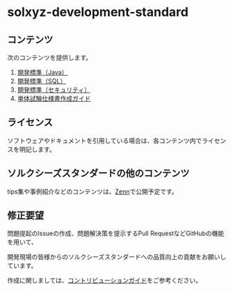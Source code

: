 # solxyz-development-standard

## コンテンツ

次のコンテンツを提供します。

1. [開発標準（Java）](./java/README.md)
1. [開発標準（SQL）](./sql/README.md)
1. [開発標準（セキュリティ）](./security/README.md)
1. [単体試験仕様書作成ガイド](./unit-test/unit-test-template.md)

## ライセンス

ソフトウェアやドキュメントを引用している場合は、各コンテンツ内でライセンスを明記します。

## ソルクシーズスタンダードの他のコンテンツ

tips集や事例紹介などのコンテンツは、[Zenn](https://zenn.dev/p/solxyz_bso)で公開予定です。

## 修正要望

問題提起のIssueの作成、問題解決策を提示するPull RequestなどGitHubの機能を用いて、

開発現場の皆様からのソルクシーズスタンダードへの品質向上の貢献をお願いしています。

作成に関しましては、[コントリビューションガイド](CONTRIBUTING.md)をご参考ください。
